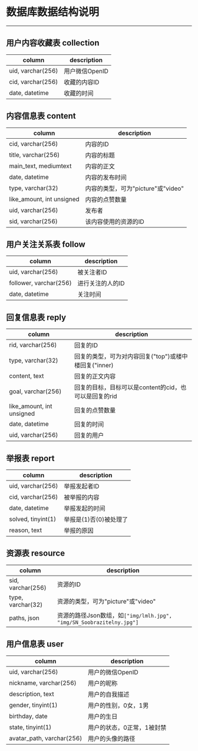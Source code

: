 # 数据库数据结构说明

***

## 用户内容收藏表 collection

| column            | description |
|-------------------|-------------|
| uid, varchar(256) | 用户微信OpenID  |
| cid, varchar(256) | 收藏的内容ID     |
| date, datetime    | 收藏的时间       |

## 内容信息表 content

| column                    | description               |
|---------------------------|---------------------------|
| cid, varchar(256)         | 内容的ID                     |
| title, varchar(256)       | 内容的标题                     |
| main_text, mediumtext     | 内容的正文                     |
| date, datetime            | 内容的发布时间                   |
| type, varchar(32)         | 内容的类型，可为"picture"或"video" |
| like_amount, int unsigned | 内容的点赞数量                   |
| uid, varchar(256)         | 发布者                       |
| sid, varchar(256)         | 该内容使用的资源的ID               |

## 用户关注关系表 follow

| column                 | description |
|------------------------|-------------|
| uid, varchar(256)      | 被关注者ID      |
| follower, varchar(256) | 进行关注的人的ID   |
| date, datetime         | 关注时间        |

## 回复信息表 reply

| column                    | description                        |
|---------------------------|------------------------------------|
| rid, varchar(256)         | 回复的ID                              |
| type, varchar(32)         | 回复的类型，可为对内容回复("top")或楼中楼回复("inner) |
| content, text             | 回复的正文内容                            |
| goal, varchar(256)        | 回复的目标，目标可以是content的cid，也可以是回复的rid  |
| like_amount, int unsigned | 回复的点赞数量                            |
| date, datetime            | 回复的时间                              |
| uid, varchar(256)         | 回复的用户                              |

## 举报表 report

| column             | description    |
|--------------------|----------------|
| uid, varchar(256)  | 举报发起者ID        |
| cid, varchar(256)  | 被举报的内容         |
| date, datetime     | 举报发起的时间        |
| solved, tinyint(1) | 举报是(1)否(0)被处理了 |
| reason, text       | 举报的原因          |

## 资源表 resource

| column            | description                                                     |
|-------------------|-----------------------------------------------------------------|
| sid, varchar(256) | 资源的ID                                                           |
| type, varchar(32) | 资源的类型，可为"picture"或"video"                                       |
| paths, json       | 资源的路径Json数组，如```["img/lmlh.jpg", "img/SN_Soobrazitelny.jpg"]``` |

## 用户信息表 user

| column                    | description    |
|---------------------------|----------------|
| uid, varchar(256)         | 用户的微信OpenID    |
| nickname, varchar(256)    | 用户的昵称          |
| description, text         | 用户的自我描述        |
| gender, tinyint(1)        | 用户的性别，0女，1男    |
| birthday, date            | 用户的生日          |
| state, tinyint(1)         | 用户的状态，0正常，1被封禁 |
| avatar_path, varchar(256) | 用户的头像的路径       |
